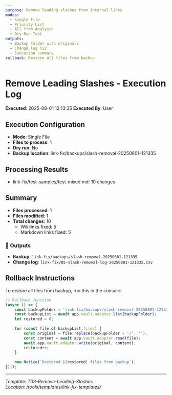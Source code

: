 ```yaml
---
purpose: Remove leading slashes from internal links
modes: 
  - Single File
  - Priority List  
  - All from Analysis
  - Dry Run Test
outputs:
  - Backup folder with originals
  - Change log CSV
  - Execution summary
rollback: Restore all files from backup
---
```


# Remove Leading Slashes - Execution Log

**Executed**: 2025-08-01 12:13:35
**Executed By**: User

## Execution Configuration

- **Mode**: Single File
- **Files to process**: 1
- **Dry run**: No
- **Backup location**: link-fix/backups/slash-removal-20250801-121335

## Processing Results

- link-fix/test-samples/test-mixed.md: 10 changes

## Summary

- **Files processed**: 1
- **Files modified**: 1
- **Total changes**: 10
  - Wikilinks fixed: 5
  - Markdown links fixed: 5

### 📁 Outputs

- **Backup**: `link-fix/backups/slash-removal-20250801-121335`
- **Change log**: `link-fix/05-slash-removal-log-20250801-121335.csv`


## Rollback Instructions

To restore all files from backup, run this in the console:

```javascript
// Rollback function
(async () => {
    const backupFolder = 'link-fix/backups/slash-removal-20250801-121335';
    const backupList = await app.vault.adapter.list(backupFolder);
    let restored = 0;
    
    for (const file of backupList.files) {
        const original = file.replace(backupFolder + '/', '');
        const content = await app.vault.adapter.read(file);
        await app.vault.adapter.write(original, content);
        restored++;
    }
    
    new Notice(`Restored ${restored} files from backup`);
})();
```

---

*Template: T03-Remove-Leading-Slashes*  
*Location: /tools/templates/link-fix-templates/*
